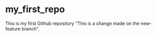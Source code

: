 # my_first_repo
This is my first Github repository 
"This is a change made on the new-feature branch".
